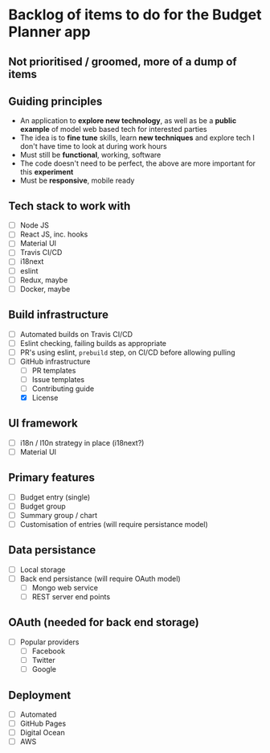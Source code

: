 # Backlog of items to do for the Budget Planner app
## Not prioritised / groomed, more of a dump of items

## Guiding principles
- An application to **explore new technology**, as well as be a **public example** of model web based tech for interested parties
- The idea is to **fine tune** skills, learn **new techniques** and explore tech I don't have time to look at during work hours
- Must still be **functional**, working, software
- The code doesn't need to be perfect, the above are more important for this **experiment**
- Must be **responsive**, mobile ready

## Tech stack to work with
- [ ] Node JS
- [ ] React JS, inc. hooks
- [ ] Material UI
- [ ] Travis CI/CD
- [ ] i18next
- [ ] eslint
- [ ] Redux, maybe
- [ ] Docker, maybe

## Build infrastructure
- [ ] Automated builds on Travis CI/CD
- [ ] Eslint checking, failing builds as appropriate
- [ ] PR's using eslint, `prebuild` step, on CI/CD before allowing pulling
- [ ] GitHub infrastructure
    - [ ] PR templates
    - [ ] Issue templates
    - [ ] Contributing guide
    - [x] License

## UI framework
- [ ] i18n / l10n strategy in place (i18next?)
- [ ] Material UI

## Primary features
- [ ] Budget entry (single)
- [ ] Budget group
- [ ] Summary group / chart
- [ ] Customisation of entries (will require persistance model)

## Data persistance
- [ ] Local storage
- [ ] Back end persistance (will require OAuth model)
  - [ ] Mongo web service
  - [ ] REST server end points

## OAuth (needed for back end storage)
- [ ] Popular providers
  - [ ] Facebook
  - [ ] Twitter
  - [ ] Google

## Deployment
- [ ] Automated
- [ ] GitHub Pages
- [ ] Digital Ocean
- [ ] AWS
